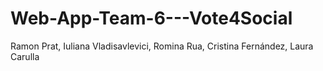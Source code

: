 # Web-App-Team-6---Vote4Social
Ramon Prat, Iuliana Vladisavlevici, Romina Rua, Cristina Fernández, Laura Carulla
